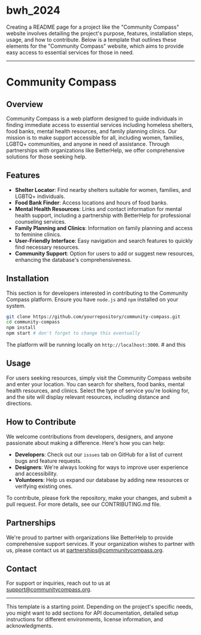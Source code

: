 # bwh_2024
Creating a README page for a project like the "Community Compass" website involves detailing the project's purpose, features, installation steps, usage, and how to contribute. Below is a template that outlines these elements for the "Community Compass" website, which aims to provide easy access to essential services for those in need.

---

# Community Compass

## Overview

Community Compass is a web platform designed to guide individuals in finding immediate access to essential services including homeless shelters, food banks, mental health resources, and family planning clinics. Our mission is to make support accessible for all, including women, families, LGBTQ+ communities, and anyone in need of assistance. Through partnerships with organizations like BetterHelp, we offer comprehensive solutions for those seeking help.

## Features

- **Shelter Locator**: Find nearby shelters suitable for women, families, and LGBTQ+ individuals.
- **Food Bank Finder**: Access locations and hours of food banks.
- **Mental Health Resources**: Links and contact information for mental health support, including a partnership with BetterHelp for professional counseling services.
- **Family Planning and Clinics**: Information on family planning and access to feminine clinics.
- **User-Friendly Interface**: Easy navigation and search features to quickly find necessary resources.
- **Community Support**: Option for users to add or suggest new resources, enhancing the database's comprehensiveness.

## Installation

This section is for developers interested in contributing to the Community Compass platform. Ensure you have `node.js` and `npm` installed on your system.

```bash
git clone https://github.com/yourrepository/community-compass.git
cd community-compass
npm install
npm start # don't forget to change this eventually
```

The platform will be running locally on `http://localhost:3000`. # and this

## Usage

For users seeking resources, simply visit the Community Compass website and enter your location. You can search for shelters, food banks, mental health resources, and clinics. Select the type of service you're looking for, and the site will display relevant resources, including distance and directions.

## How to Contribute

We welcome contributions from developers, designers, and anyone passionate about making a difference. Here's how you can help:

- **Developers**: Check out our `issues` tab on GitHub for a list of current bugs and feature requests.
- **Designers**: We're always looking for ways to improve user experience and accessibility.
- **Volunteers**: Help us expand our database by adding new resources or verifying existing ones.

To contribute, please fork the repository, make your changes, and submit a pull request. For more details, see our CONTRIBUTING.md file.

## Partnerships

We're proud to partner with organizations like BetterHelp to provide comprehensive support services. If your organization wishes to partner with us, please contact us at partnerships@communitycompass.org.

## Contact

For support or inquiries, reach out to us at support@communitycompass.org.

---

This template is a starting point. Depending on the project's specific needs, you might want to add sections for API documentation, detailed setup instructions for different environments, license information, and acknowledgments.